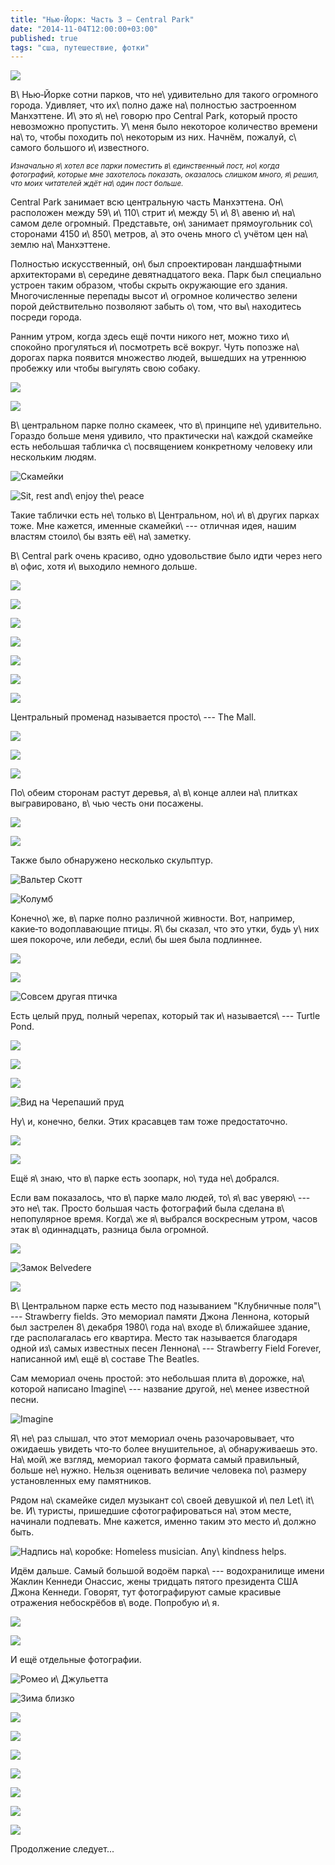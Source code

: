 ```yaml
---
title: "Нью-Йорк: Часть 3 — Central Park"
date: "2014-11-04T12:00:00+03:00"
published: true
tags: "сша, путешествие, фотки"
---
```


![](/images/travel/2014-10-usa/new-york-3-cover.jpg)

В\ Нью&#8209;Йорке сотни парков, что не\ удивительно для такого огромного города. Удивляет, что их\ полно даже
на\ полностью застроенном Манхэттене. И\ это я\ не\ говорю про Central Park, который просто невозможно пропустить.
У\ меня было некоторое количество времени на\ то, чтобы походить по\ некоторым из них. Начнём, пожалуй, с\ самого
большого и\ известного.

<small> *Изначально я\ хотел все парки поместить в\ единственный пост, но\ когда фотографий, которые мне захотелось показать,
оказалось слишком много, я\ решил, что моих читателей ждёт на\ один пост больше.* </small>

<!--more-->

Central Park занимает всю центральную часть Манхэттена. Он\ расположен между 59\ и\ 110\ стрит и\ между 5\ и\ 8\ авеню
и\ на\ самом деле огромный. Представьте, он\ занимает прямоугольник со\ сторонами 4150 и\ 850\ метров, а\ это очень
много с\ учётом цен на\ землю на\ Манхэттене.

Полностью искусственный, он\ был спроектирован ландшафтными архитекторами в\ середине девятнадцатого века. Парк был
специально устроен таким образом, чтобы скрыть окружающие его здания. Многочисленные перепады высот и\ огромное
количество зелени порой действительно позволяют забыть о\ том, что вы\ находитесь посреди города.

Ранним утром, когда здесь ещё почти никого нет, можно тихо и\ спокойно прогуляться и\ посмотреть всё вокруг. Чуть
попозже на\ дорогах парка появится множество людей, вышедших на утреннюю пробежку или чтобы выгулять свою собаку.

![](/images/travel/2014-10-usa/central-park-morning-1.jpg)

![](/images/travel/2014-10-usa/central-park-morning-2.jpg)

В\ центральном парке полно скамеек, что в\ принципе не\ удивительно. Гораздо больше меня удивило, что практически
на\ каждой скамейке есть небольшая табличка с\ посвящением конкретному человеку или нескольким людям.

![Скамейки](/images/travel/2014-10-usa/central-park-benches.jpg "Скамейки")

![Sit, rest and\ enjoy the\ peace](/images/travel/2014-10-usa/central-park-bench-sign.jpg "Sit, rest and enjoy the peace")

Такие таблички есть не\ только в\ Центральном, но\ и\ в\ других парках тоже. Мне кажется, именные скамейки\ --- отличная
идея, нашим властям стоило\ бы взять её\ на\ заметку.

В\ Central park очень красиво, одно удовольствие было идти через него в\ офис, хотя и\ выходило немного дольше.

![](/images/travel/2014-10-usa/central-park-beauty-1.jpg)

![](/images/travel/2014-10-usa/central-park-beauty-2.jpg)

![](/images/travel/2014-10-usa/central-park-beauty-3.jpg)

![](/images/travel/2014-10-usa/central-park-beauty-4.jpg)

![](/images/travel/2014-10-usa/central-park-beauty-5.jpg)

![](/images/travel/2014-10-usa/central-park-beauty-6.jpg)

![](/images/travel/2014-10-usa/central-park-beauty-7.jpg)

Центральный променад называется просто\ --- The Mall.

![](/images/travel/2014-10-usa/central-park-mall-1.jpg)

![](/images/travel/2014-10-usa/central-park-mall-dogs.jpg)

![](/images/travel/2014-10-usa/central-park-mall-2.jpg)

По\ обеим сторонам растут деревья, а\ в\ конце аллеи на\ плитках выгравировано, в\ чью честь они посажены.

![](/images/travel/2014-10-usa/central-park-trees.jpg)

![](/images/travel/2014-10-usa/central-park-mall-tree-signs.jpg)

Также было обнаружено несколько скульптур.

![Вальтер Скотт](/images/travel/2014-10-usa/central-park-mall-walter-scott.jpg "Вальтер Скотт")

![Колумб](/images/travel/2014-10-usa/central-park-mall-columbus.jpg "Колумб")

Конечно\ же, в\ парке полно различной живности. Вот, например, какие&#8209;то водоплавающие птицы. Я\ бы сказал, что это
утки, будь у\ них шея покороче, или лебеди, если\ бы шея была подлиннее.

![](/images/travel/2014-10-usa/central-park-birds-1.jpg)

![](/images/travel/2014-10-usa/central-park-birds-2.jpg)

![Совсем другая птичка](/images/travel/2014-10-usa/central-park-bird.jpg "Совсем другая птичка")

Есть целый пруд, полный черепах, который так и\ называется\ --- Turtle Pond.

![](/images/travel/2014-10-usa/central-park-turtles-1.jpg)

![](/images/travel/2014-10-usa/central-park-turtles-2.jpg)

![](/images/travel/2014-10-usa/central-park-turtles-3.jpg)

![Вид на Черепаший пруд](/images/travel/2014-10-usa/central-park-turtles-pond.jpg "Вид на Черепаший пруд")

Ну\ и, конечно, белки. Этих красавцев там тоже предостаточно.

![](/images/travel/2014-10-usa/central-park-squirrels-1.jpg)

![](/images/travel/2014-10-usa/central-park-squirrels-2.jpg)

Ещё я\ знаю, что в\ парке есть зоопарк, но\ туда не\ добрался.

Если вам показалось, что в\ парке мало людей, то\ я\ вас уверяю\ --- это не\ так. Просто большая часть фотографий была
сделана в\ непопулярное время. Когда\ же я\ выбрался воскресным утром, часов этак в\ одиннадцать, разница была огромной.

![](/images/travel/2014-10-usa/central-park-run.jpg)

![Замок Belvedere](/images/travel/2014-10-usa/central-park-belvedere.jpg "Замок Belvedere")

![](/images/travel/2014-10-usa/central-park-boats.jpg)

В\ Центральном парке есть место под называнием "Клубничные поля"\ --- Strawberry fields. Это мемориал памяти Джона
Леннона, который был застрелен 8\ декабря 1980\ года на\ входе в\ ближайшее здание, где располагалась его квартира.
Место так называется благодаря одной из\ самых известных песен Леннона\ --- Strawberry Field Forever, написанной им\ ещё
в\ составе The Beatles.

Сам мемориал очень простой: это небольшая плита в\ дорожке, на\ которой написано Imagine\ --- название другой, не\ менее
известной песни.

![Imagine](/images/travel/2014-10-usa/central-park-imagine.jpg "Imagine")

Я\ не\ раз слышал, что этот мемориал очень разочаровывает, что ожидаешь увидеть что&#8209;то более внушительное,
а\ обнаруживаешь это. На\ мой\ же взгляд, мемориал такого формата самый правильный, больше не\ нужно. Нельзя оценивать
величие человека по\ размеру установленных ему памятников.

Рядом на\ скамейке сидел музыкант со\ своей девушкой и\ пел Let\ it\ be. И\ туристы, пришедшие сфотографироваться
на\ этом месте, начинали подпевать. Мне кажется, именно таким это место и\ должно быть.

![Надпись на\ коробке: Homeless musician. Any\ kindness helps.](/images/travel/2014-10-usa/central-park-imagine-musician.jpg "Надпись на коробке: Homeless musician. Any kindness helps.")

Идём дальше. Самый большой водоём парка\ --- водохранилище имени Жаклин Кеннеди Онассис, жены тридцать пятого президента
США Джона Кеннеди. Говорят, тут фотографируют самые красивые отражения небоскрёбов в\ воде. Попробую и\ я.

![](/images/travel/2014-10-usa/central-park-reservoir-1.jpg)

![](/images/travel/2014-10-usa/central-park-reservoir-2.jpg)

И ещё отдельные фотографии.

![Ромео и\ Джульетта](/images/travel/2014-10-usa/central-park-romeo-and-juliet.jpg "Ромео и Джульетта")

![Зима близко](/images/travel/2014-10-usa/central-park-red-tree.jpg "Зима близко")

![](/images/travel/2014-10-usa/central-park-different-1.jpg)

![](/images/travel/2014-10-usa/central-park-different-2.jpg)

![](/images/travel/2014-10-usa/central-park-different-3.jpg)

![](/images/travel/2014-10-usa/central-park-different-4.jpg)

![](/images/travel/2014-10-usa/central-park-different-5.jpg)

![](/images/travel/2014-10-usa/central-park-different-6.jpg)

![](/images/travel/2014-10-usa/central-park-different-7.jpg)

Продолжение следует...
